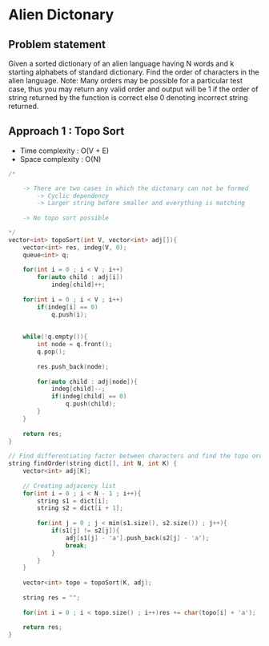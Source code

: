 # Alien Dictonary

## Problem statement

Given a sorted dictionary of an alien language having N words and k starting alphabets of standard dictionary. Find the order of characters in the alien language.
Note: Many orders may be possible for a particular test case, thus you may return any valid order and output will be 1 if the order of string returned by the function is correct else 0 denoting incorrect string returned.

## Approach 1 : Topo Sort

- Time complexity : O(V + E)
- Space complexity : O(N)

```cpp
/*

    -> There are two cases in which the dictonary can not be formed
        -> Cyclic dependency 
        -> Larger string before smaller and everything is matching
        
    -> No topo sort possible

*/
vector<int> topoSort(int V, vector<int> adj[]){
    vector<int> res, indeg(V, 0);
    queue<int> q;
    
    for(int i = 0 ; i < V ; i++)
        for(auto child : adj[i])
            indeg[child]++;
            
    for(int i = 0 ; i < V ; i++)
        if(indeg[i] == 0)
            q.push(i);
    
    
    while(!q.empty()){
        int node = q.front();
        q.pop();
        
        res.push_back(node);
        
        for(auto child : adj[node]){
            indeg[child]--;
            if(indeg[child] == 0)
                q.push(child);
        }
    }
    
    return res;
}
    
// Find differentiating factor between characters and find the topo order
string findOrder(string dict[], int N, int K) {
    vector<int> adj[K];
    
    // Creating adjacency list
    for(int i = 0 ; i < N - 1 ; i++){
        string s1 = dict[i];
        string s2 = dict[i + 1];
        
        for(int j = 0 ; j < min(s1.size(), s2.size()) ; j++){
            if(s1[j] != s2[j]){
                adj[s1[j] - 'a'].push_back(s2[j] - 'a');
                break;
            }
        }
    }
    
    vector<int> topo = topoSort(K, adj);
    
    string res = "";
    
    for(int i = 0 ; i < topo.size() ; i++)res += char(topo[i] + 'a');
    
    return res;
}
```